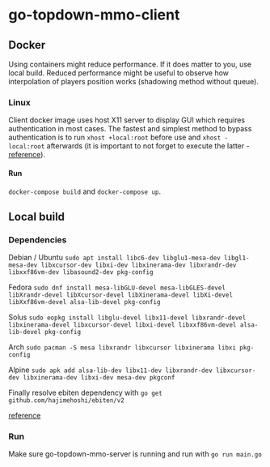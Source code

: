 # go-topdown-mmo-client
## Docker
Using containers might reduce performance. If it does matter to you, use local build.
Reduced performance might be useful to observe how interpolation of players position works (shadowing method without queue).
### Linux

Client docker image uses host X11 server to display GUI which requires authentication in most cases.
The fastest and simplest method to bypass authentication is to run `xhost +local:root` before use and `xhost -local:root` afterwards (it is important to not forget to execute the latter - [reference](http://wiki.ros.org/docker/Tutorials/GUI "details")).
#### Run
`docker-compose build` and `docker-compose up`.

## Local build
### Dependencies
Debian / Ubuntu
`sudo apt install libc6-dev libglu1-mesa-dev libgl1-mesa-dev libxcursor-dev libxi-dev libxinerama-dev libxrandr-dev libxxf86vm-dev libasound2-dev pkg-config`

Fedora
`sudo dnf install mesa-libGLU-devel mesa-libGLES-devel libXrandr-devel libXcursor-devel libXinerama-devel libXi-devel libXxf86vm-devel alsa-lib-devel pkg-config`

Solus
`sudo eopkg install libglu-devel libx11-devel libxrandr-devel libxinerama-devel libxcursor-devel libxi-devel libxxf86vm-devel alsa-lib-devel pkg-config`

Arch
`sudo pacman -S mesa libxrandr libxcursor libxinerama libxi pkg-config`

Alpine
`sudo apk add alsa-lib-dev libx11-dev libxrandr-dev libxcursor-dev libxinerama-dev libxi-dev mesa-dev pkgconf`


Finally resolve ebiten dependency with `go get github.com/hajimehoshi/ebiten/v2`

[reference](https://ebiten.org/documents/install.html "reference")

### Run
Make sure go-topdown-mmo-server is running and run with `go run main.go`
